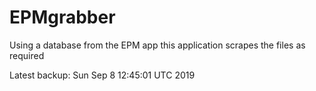 # EPMgrabber
Using a database from the EPM app this application scrapes the files as required


Latest backup: Sun Sep 8 12:45:01 UTC 2019
